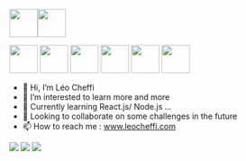 <img height=50 src="https://cdn.jsdelivr.net/gh/devicons/devicon/icons/react/react-original.svg" /><img height=50 src="https://cdn.jsdelivr.net/gh/devicons/devicon/icons/nodejs/nodejs-original-wordmark.svg" />

<img height=50 src="https://cdn.jsdelivr.net/gh/devicons/devicon/icons/html5/html5-original.svg" />
<img height=50 src="https://cdn.jsdelivr.net/gh/devicons/devicon/icons/css3/css3-original.svg" />
<img height=50 src="https://cdn.jsdelivr.net/gh/devicons/devicon/icons/sass/sass-original.svg" />
<img height=50 src="https://cdn.jsdelivr.net/gh/devicons/devicon/icons/git/git-plain.svg"/>
<img height=50 src="https://cdn.jsdelivr.net/gh/devicons/devicon/icons/github/github-original.svg"/>
<img height=50 src="https://cdn.jsdelivr.net/gh/devicons/devicon/icons/canva/canva-original.svg"/>



- 👋 Hi, I’m Léo Cheffi
- 👀 I’m interested to learn more and more
- 🌱 Currently learning React.js/ Node.js ...
- 💞️ Looking to collaborate on some challenges in the future
- 📫 How to reach me : www.leocheffi.com

<img src="https://github-readme-stats.vercel.app/api?username=MrRinbex&theme=radical&show_icons=true"/>
<img src="https://github-readme-stats.vercel.app/api/top-langs?username=MrRinbex&theme=radical&layout=compact"/>
<img src="https://github-readme-streak-stats.herokuapp.com/?user=MrRinbex"/>

<!---
MrRinbex/MrRinbex is a ✨ special ✨ repository because its `README.md` (this file) appears on your GitHub profile.
You can click the Preview link to take a look at your changes.
--->
